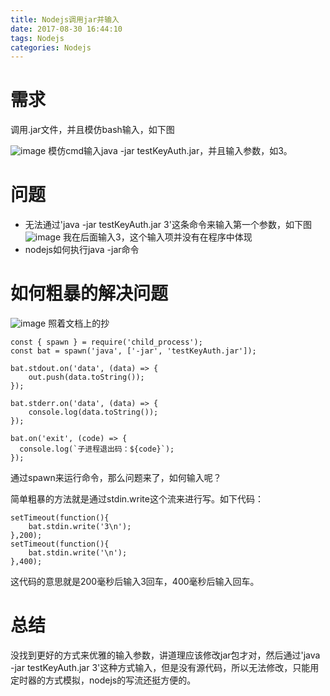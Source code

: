 ```yaml
---
title: Nodejs调用jar并输入
date: 2017-08-30 16:44:10
tags: Nodejs
categories: Nodejs
---
```

# 需求
调用.jar文件，并且模仿bash输入，如下图

![image](https://static.gezichenshan.top/blog/nodejs-4-1.png)
模仿cmd输入java -jar testKeyAuth.jar，并且输入参数，如3。
# 问题
- 无法通过'java -jar testKeyAuth.jar 3'这条命令来输入第一个参数，如下图
![image](https://static.gezichenshan.top/blog/nodejs-4-2.png)
我在后面输入3，这个输入项并没有在程序中体现
- nodejs如何执行java -jar命令
# 如何粗暴的解决问题
![image](https://static.gezichenshan.top/blog/nodejs-4-3.png)
照着文档上的抄

```
const { spawn } = require('child_process');
const bat = spawn('java', ['-jar', 'testKeyAuth.jar']);

bat.stdout.on('data', (data) => {
	out.push(data.toString());
});

bat.stderr.on('data', (data) => {
	console.log(data.toString());
});

bat.on('exit', (code) => {
  console.log(`子进程退出码：${code}`);
});
```
通过spawn来运行命令，那么问题来了，如何输入呢？

简单粗暴的方法就是通过stdin.write这个流来进行写。如下代码：

```
setTimeout(function(){
    bat.stdin.write('3\n');
},200);
setTimeout(function(){
    bat.stdin.write('\n');
},400);
```
这代码的意思就是200毫秒后输入3回车，400毫秒后输入回车。
# 总结
没找到更好的方式来优雅的输入参数，讲道理应该修改jar包才对，然后通过'java -jar testKeyAuth.jar 3'这种方式输入，但是没有源代码，所以无法修改，只能用定时器的方式模拟，nodejs的写流还挺方便的。

